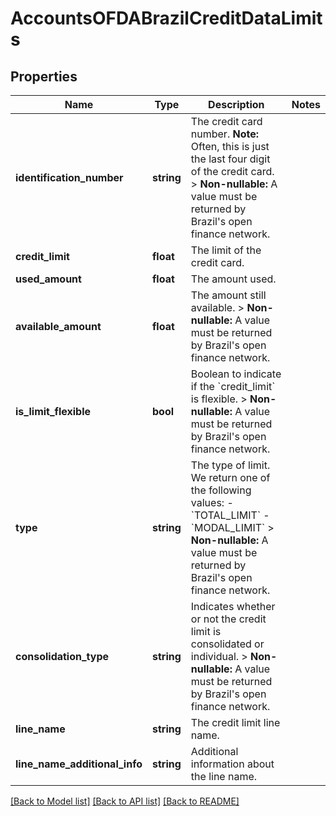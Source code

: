 # AccountsOFDABrazilCreditDataLimits

## Properties
Name | Type | Description | Notes
------------ | ------------- | ------------- | -------------
**identification_number** | **string** | The credit card number.  **Note:** Often, this is just the last four digit of the credit card.  &gt; **Non-nullable:** A value must be returned by Brazil&#x27;s open finance network. | 
**credit_limit** | **float** | The limit of the credit card. | 
**used_amount** | **float** | The amount used. | 
**available_amount** | **float** | The amount still available.  &gt; **Non-nullable:** A value must be returned by Brazil&#x27;s open finance network. | 
**is_limit_flexible** | **bool** | Boolean to indicate if the &#x60;credit_limit&#x60; is flexible.  &gt; **Non-nullable:** A value must be returned by Brazil&#x27;s open finance network. | 
**type** | **string** | The type of limit. We return one of the following values:    - &#x60;TOTAL_LIMIT&#x60;   - &#x60;MODAL_LIMIT&#x60;    &gt; **Non-nullable:** A value must be returned by Brazil&#x27;s open finance network. | 
**consolidation_type** | **string** | Indicates whether or not the credit limit is consolidated or individual.  &gt; **Non-nullable:** A value must be returned by Brazil&#x27;s open finance network. | 
**line_name** | **string** | The credit limit line name. | 
**line_name_additional_info** | **string** | Additional information about the line name. | 

[[Back to Model list]](../../README.md#documentation-for-models) [[Back to API list]](../../README.md#documentation-for-api-endpoints) [[Back to README]](../../README.md)


